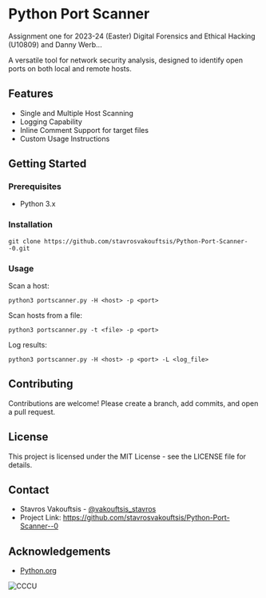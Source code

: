 # Python Port Scanner
Assignment one for 2023-24 (Easter) Digital Forensics and Ethical Hacking (U10809) and Danny Werb...


A versatile tool for network security analysis, designed to identify open ports on both local and remote hosts.

## Features

- Single and Multiple Host Scanning
- Logging Capability
- Inline Comment Support for target files
- Custom Usage Instructions

## Getting Started

### Prerequisites

- Python 3.x

### Installation

```
git clone https://github.com/stavrosvakouftsis/Python-Port-Scanner--0.git
```

### Usage

Scan a host:
```
python3 portscanner.py -H <host> -p <port>
```

Scan hosts from a file:
```
python3 portscanner.py -t <file> -p <port>
```

Log results:
```
python3 portscanner.py -H <host> -p <port> -L <log_file>
```

## Contributing

Contributions are welcome! Please create a branch, add commits, and open a pull request.

## License

This project is licensed under the MIT License - see the LICENSE file for details.

## Contact

- Stavros Vakouftsis - [@vakouftsis_stavros](https://www.instagram.com/vakouftsis_stavros/)
- Project Link: https://github.com/stavrosvakouftsis/Python-Port-Scanner--0

## Acknowledgements

- [Python.org](https://python.org/)

![CCCU](https://tinyurl.com/CCCU-Uni)
